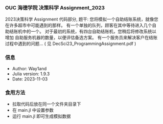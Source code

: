 ### OUC 海德学院 决策科学 Assignment_2023

2023决策科学 Assignment 代码部分, 题干: 您将模拟一个自助结账系统，就像您在许多超市中可能遇到的那样。
有一个单独的队列，顾客在其中等待进入几个自助结账机中的一个。
对于最初的系统，有四台自助结账机，您稍后将修改系统以增加
自助服务机器的数量，以便评估备选方案。
有一个服务员来解决客户在结账过程中遇到的问题...  ( 见 DecSci23_ProgrammingAssignment.pdf )

### 信息
- Author: Way1and
- Julia version: 1.9.3
- Date: 2023-11-03

### 食用方法
- 拉取代码后放在同一个文件夹目录下
- 在 main.jl 中设置参数
- 运行  main.jl 即可生成模拟数据
